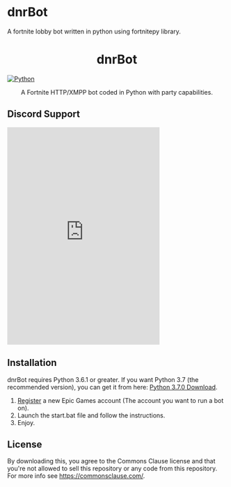 # dnrBot
A fortnite lobby bot written in python using fortnitepy library.

<h1 align="center">dnrBot</h1>
<a href="https://www.python.org/downloads/release/python-361/" align="center">
        <img alt="Python" src="https://img.shields.io/badge/python-3.6%20%7C%203.7%20%7C%203.8-blue">
    </a>
<p align="center">A Fortnite HTTP/XMPP bot coded in Python with party capabilities.</p>

## Discord Support
<a href="https://discord.gg/UF5AhbttZS"><iframe src="https://discord.com/widget?id=815909175502307348&theme=dark" width="350" height="500" allowtransparency="true" frameborder="0" sandbox="allow-popups allow-popups-to-escape-sandbox allow-same-origin allow-scripts"></iframe></a>

## Installation
dnrBot requires Python 3.6.1 or greater. If you want Python 3.7 (the recommended version), you can get it from here: [Python 3.7.0 Download](https://www.python.org/ftp/python/3.7.0/python-3.7.0-amd64.exe "Python 3.6.1 Download").

1. [Register](https://epicgames.com/id/register) a new Epic Games account (The account you want to run a bot on).
2. Launch the start.bat file and follow the instructions.
3. Enjoy.

## License
By downloading this, you agree to the Commons Clause license and that you're not allowed to sell this repository or any code from this repository. For more info see https://commonsclause.com/.
